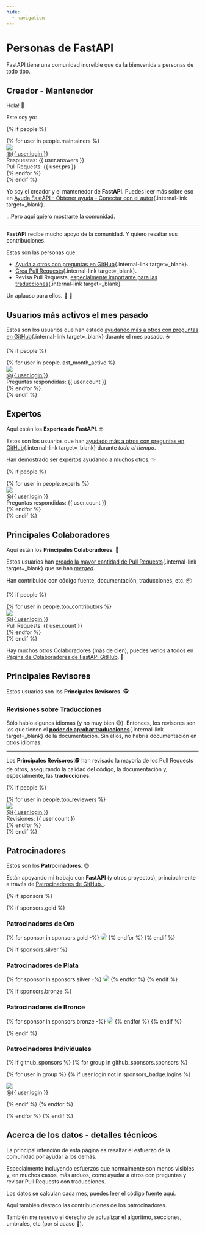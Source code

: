 ```yaml
---
hide:
  - navigation
---
```


# Personas de FastAPI

FastAPI tiene una comunidad increíble que da la bienvenida a personas de todo tipo.

## Creador - Mantenedor

Hola! 👋

Este soy yo:

{% if people %}
<div class="user-list user-list-center">
{% for user in people.maintainers %}

<div class="user"><a href="{{ user.url }}" target="_blank"><div class="avatar-wrapper"><img src="{{ user.avatarUrl }}"/></div><div class="title">@{{ user.login }}</div></a> <div class="count">Respuestas: {{ user.answers }}</div><div class="count">Pull Requests: {{ user.prs }}</div></div>
{% endfor %}

</div>
{% endif %}

Yo soy el creador y el mantenedor de **FastAPI**. Puedes leer más sobre eso en [Ayuda FastAPI - Obtener ayuda - Conectar con el autor](help-fastapi.md#connect-with-the-author){.internal-link target=_blank}.

...Pero aquí quiero mostrarte la comunidad.

---

**FastAPI** recibe mucho apoyo de la comunidad. Y quiero resaltar sus contribuciones.

Estas son las personas que:

* [Ayuda a otros con preguntas en GitHub](help-fastapi.md#help-others-with-questions-in-github){.internal-link target=_blank}.
* [Crea Pull Requests](help-fastapi.md#create-a-pull-request){.internal-link target=_blank}.
* Revisa Pull Requests, [especialmente importante para las traducciones](contributing.md#translations){.internal-link target=_blank}.

Un aplauso para ellos. 👏 🙇

## Usuarios más activos el mes pasado

Estos son los usuarios que han estado [ayudando más a otros con preguntas en GitHub](help-fastapi.md#help-others-with-questions-in-github){.internal-link target=_blank} durante el mes pasado. ☕

{% if people %}
<div class="user-list user-list-center">
{% for user in people.last_month_active %}

<div class="user"><a href="{{ user.url }}" target="_blank"><div class="avatar-wrapper"><img src="{{ user.avatarUrl }}"/></div><div class="title">@{{ user.login }}</div></a> <div class="count">Preguntas respondidas: {{ user.count }}</div></div>
{% endfor %}

</div>
{% endif %}

## Expertos

Aquí están los **Expertos de FastAPI**. 🤓

Estos son los usuarios que han [ayudado más a otros con preguntas en GitHub](help-fastapi.md#help-others-with-questions-in-github){.internal-link target=_blank} durante *todo el tiempo*.

Han demostrado ser expertos ayudando a muchos otros. ✨

{% if people %}
<div class="user-list user-list-center">
{% for user in people.experts %}

<div class="user"><a href="{{ user.url }}" target="_blank"><div class="avatar-wrapper"><img src="{{ user.avatarUrl }}"/></div><div class="title">@{{ user.login }}</div></a> <div class="count">Preguntas respondidas: {{ user.count }}</div></div>
{% endfor %}

</div>
{% endif %}

## Principales Colaboradores

Aquí están los **Principales Colaboradores**. 👷

Estos usuarios han [creado la mayor cantidad de Pull Requests](help-fastapi.md#create-a-pull-request){.internal-link target=_blank} que se han *<abbr title="en español conocido como: fusionado, mezclado">merged</abbr>*.

Han contribuido con código fuente, documentación, traducciones, etc. 📦

{% if people %}
<div class="user-list user-list-center">
{% for user in people.top_contributors %}

<div class="user"><a href="{{ user.url }}" target="_blank"><div class="avatar-wrapper"><img src="{{ user.avatarUrl }}"/></div><div class="title">@{{ user.login }}</div></a> <div class="count">Pull Requests: {{ user.count }}</div></div>
{% endfor %}

</div>
{% endif %}

Hay muchos otros Colaboradores (más de cien), puedes verlos a todos en <a href="https://github.com/tiangolo/fastapi/graphs/contributors" class="external-link" target=" _blank">Página de Colaboradores de FastAPI GitHub</a>. 👷

## Principales Revisores

Estos usuarios son los **Principales Revisores**. 🕵️

### Revisiones sobre Traducciones

Sólo hablo algunos idiomas (y no muy bien 😅). Entonces, los revisores son los que tienen el [**poder de aprobar traducciones**](contributing.md#translations){.internal-link target=_blank} de la documentación. Sin ellos, no habría documentación en otros idiomas.

---

Los **Principales Revisores** 🕵️ han revisado la mayoría de los Pull Requests de otros, asegurando la calidad del código, la documentación y, especialmente, las **traducciones**.

{% if people %}
<div class="user-list user-list-center">
{% for user in people.top_reviewers %}

<div class="user"><a href="{{ user.url }}" target="_blank"><div class="avatar-wrapper"><img src="{{ user.avatarUrl }}"/></div><div class="title">@{{ user.login }}</div></a> <div class="count">Revisiones: {{ user.count }}</div></div>
{% endfor %}

</div>
{% endif %}

## Patrocinadores

Estos son los **Patrocinadores**. 😎

Están apoyando mi trabajo con **FastAPI** (y otros proyectos), principalmente a través de <a href="https://github.com/sponsors/tiangolo" class="external-link" target="_blank">Patrocinadores de GitHub. </a>.

{% if sponsors %}

{% if sponsors.gold %}

### Patrocinadores de Oro

{% for sponsor in sponsors.gold -%}
<a href="{{ sponsor.url }}" target="_blank" title="{{ sponsor.title }}"><img src="{{ sponsor.img }}" style="border-radius:15px"></a>
{% endfor %}
{% endif %}

{% if sponsors.silver %}

### Patrocinadores de Plata

{% for sponsor in sponsors.silver -%}
<a href="{{ sponsor.url }}" target="_blank" title="{{ sponsor.title }}"><img src="{{ sponsor.img }}" style="border-radius:15px"></a>
{% endfor %}
{% endif %}

{% if sponsors.bronze %}

### Patrocinadores de Bronce

{% for sponsor in sponsors.bronze -%}
<a href="{{ sponsor.url }}" target="_blank" title="{{ sponsor.title }}"><img src="{{ sponsor.img }}" style="border-radius:15px"></a>
{% endfor %}
{% endif %}

{% endif %}

### Patrocinadores Individuales

{% if github_sponsors %}
{% for group in github_sponsors.sponsors %}

<div class="user-list user-list-center">

{% for user in group %}
{% if user.login not in sponsors_badge.logins %}

<div class="user"><a href="{{ user.url }}" target="_blank"><div class="avatar-wrapper"><img src="{{ user.avatarUrl }}"/></div><div class="title">@{{ user.login }}</div></a></div>

{% endif %}
{% endfor %}

</div>

{% endfor %}
{% endif %}

## Acerca de los datos - detalles técnicos

La principal intención de esta página es resaltar el esfuerzo de la comunidad por ayudar a los demás.

Especialmente incluyendo esfuerzos que normalmente son menos visibles y, en muchos casos, más arduos, como ayudar a otros con preguntas y revisar Pull Requests con traducciones.

Los datos se calculan cada mes, puedes leer el <a href="https://github.com/tiangolo/fastapi/blob/master/.github/actions/people/app/main.py" class="external- link" target="_blank">código fuente aquí</a>.

Aquí también destaco las contribuciones de los patrocinadores.

También me reservo el derecho de actualizar el algoritmo, secciones, umbrales, etc (por si acaso 🤷).
